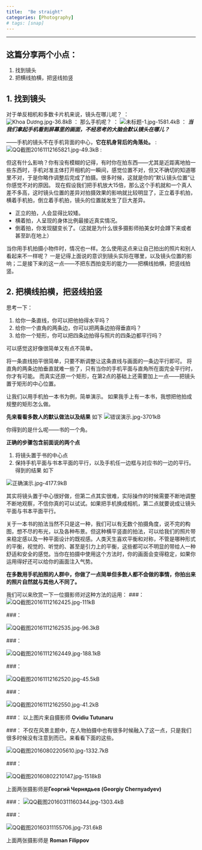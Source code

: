 ```yaml
---
title:  "Be straight"
categories: [Photography]
# tags: [snap]
---
```



---


## 这篇分享两个小点：
1. 找到镜头
2. 把横线拍横，把竖线拍竖

## 1. 找到镜头
对于单反相机和多数卡片机来说，镜头在哪儿呢？
：
![Khoa Dương.jpg-36.8kB][1]
：
那么手机呢？
：
![未标题-1.jpg-1581.4kB][2]
：
***当我们拿起手机看到屏幕里的画面，不经思考的大脑会默认镜头在哪儿？***


——手机的镜头不在手机背面的中心，**它在机身背后的角落处。**
:
![QQ截图20161112165821.jpg-49.3kB][3]
:

但这有什么影响？你有没有模糊的记得，有时你在拍东西——尤其是近距离地拍一些东西时，手机对准主体打开相机的一瞬间，感觉位置不对，但又不确切的知道哪里不对，于是你略作调整后完成了拍摄。很多时候，这就是你的“默认镜头位置”让你感觉不对的原因。
现在假设我们把手机放大15倍，那么这个手机就和一个真人差不多高，这时镜头位置的差异对拍摄效果的影响就比较明显了，正立着手机拍，横着手机拍，倒立着手机拍，镜头的位置就发生了巨大差异。

* 正立的拍，人会显得比较矮。
* 横着拍，人呈现的身体比例最接近真实情况。
* 倒着拍，你发现腿变长了。（这就是为什么很多摄影师拍美女时会蹲下来或者甚至趴在地上）

当你用手机拍摄小物件时，情况也一样。怎么使用这点来让自己拍出的照片和别人看起来不一样呢？
一是记得上面说的意识到镜头实际在哪里，以及镜头位置的影响；二是接下来的这一点——不把东西拍变形的能力——把横线拍横，把竖线拍竖。

## 2. 把横线拍横，把竖线拍竖

思考一下：

1. 给你一条直线，你可以把他拍得水平吗？
2. 给你一个直角的两条边，你可以把两条边拍得垂直吗？
3. 给你一个矩形，你可以把四条边拍得与照片的四条边都平行吗？

可以感觉这好像很简单又有点不简单。

将一条直线拍平很简单，只要不断调整让这条直线与画面的一条边平行即可。
将直角的两条边拍垂直就难一些了，只有当你的手机平面与直角所在面完全平行时，你才有可能。
而真实还原一个矩形，在第2点的基础上还需要加上一点——把镜头置于矩形的中心位置。

让我们以用手机拍一本书为例，简单演示。
如果我手上有一本书，我想把他拍成规整的矩形怎么做。

**先来看看多数人的默认做法以及结果**
如下
![错误演示.jpg-3701kB][4]

你得到的是什么呢——书的一个角。


**正确的步骤包含前面说的两个点**

1. 将镜头置于书的中心点
2. 保持手机平面与书本平面的平行，以及手机任一边框与对应书的一边的平行。
得到的结果
如下

![正确演示.jpg-4177.9kB][5]

其实将镜头置于中心很好做，但第二点其实很难，实际操作的时候需要不断地调整不断地观察，不信你真的可以试试。如果把手机换成相机，第二点就要说成让镜头平面与书本平面平行。


关于一本书的拍法当然不只是这一种，我们可以有无数个拍摄角度，说不完的构图，想不尽的布光，以及各种布景。但这种横平竖直的拍法，可以给我们的照片带来稳定感以及一种平面设计的既视感。人类天生喜欢平衡和对称，不管是哪种形式的平衡，视觉的、听觉的、甚至是引力上的平衡，这些都可以不明显的带给人一种舒适和安全的感觉。当你在拍摄中使用这个方法时，你的画面会变得稳定，如果你运用得好还可以给你的画面注入气势。

**在多数用手机拍照的人群中，你做了一点简单但多数人都不会做的事情，你拍出来的照片自然就与其他人不同了。**

我们可以来欣赏一下一位摄影师对这种方法的运用：
###：
![QQ截图20161112162425.jpg-111kB][6]

###：

![QQ截图20161112162535.jpg-96.3kB][7]

###：

![QQ截图20161112162449.jpg-188.1kB][8]

###：

![QQ截图20161112162520.jpg-45.5kB][9]


###：

![QQ截图20161112162550.jpg-41.2kB][10]

###：
以上图片来自摄影师 **Ovidiu Tutunaru**

###：
不仅在风景主题中，在人物拍摄中也有很多时候融入了这一点，只是我们很多时候没有注意到而已。来看看下面的这些。

![QQ截图20160802205610.jpg-1332.7kB][11]

###：


![QQ截图20160802210147.jpg-1518kB][12]


上面两张摄影师是**Георгий Чернядьев (Georgiy Chernyadyev)**

###：
![QQ截图20160311160344.jpg-1303.4kB][13]

###：

![QQ截图20160311155706.jpg-731.6kB][14]

上面两张摄影师是 **Roman Filippov**



  [1]: http://static.zybuluo.com/Xulelong/kekkl9x0ozerxiwq0xr0cgku/Khoa%20D%C6%B0%C6%A1ng.jpg
  [2]: http://static.zybuluo.com/Xulelong/rtcmfhjsyecmtkk3i0m8a2xf/%E6%9C%AA%E6%A0%87%E9%A2%98-1.jpg
  [3]: http://static.zybuluo.com/Xulelong/zutmn4q4icxpl9a196xs8zxd/QQ%E6%88%AA%E5%9B%BE20161112165821.jpg
  [4]: http://static.zybuluo.com/Xulelong/53q37bxau44fowwxqdqqmy10/%E9%94%99%E8%AF%AF%E6%BC%94%E7%A4%BA.jpg
  [5]: http://static.zybuluo.com/Xulelong/z8233hp7umacrprs5r90lb1t/%E6%AD%A3%E7%A1%AE%E6%BC%94%E7%A4%BA.jpg
  [6]: http://static.zybuluo.com/Xulelong/ewaq2507cpflvqubd8uu5vkw/QQ%E6%88%AA%E5%9B%BE20161112162425.jpg
  [7]: http://static.zybuluo.com/Xulelong/fkubutu8u1e1oa2prcooo9c4/QQ%E6%88%AA%E5%9B%BE20161112162535.jpg
  [8]: http://static.zybuluo.com/Xulelong/e4x8plerxddt9hhrki4pw81c/QQ%E6%88%AA%E5%9B%BE20161112162449.jpg
  [9]: http://static.zybuluo.com/Xulelong/6dav0xobxap32auufwupkram/QQ%E6%88%AA%E5%9B%BE20161112162520.jpg
  [10]: http://static.zybuluo.com/Xulelong/hfl1hnenr1n22wsnfeheatum/QQ%E6%88%AA%E5%9B%BE20161112162550.jpg
  [11]: http://static.zybuluo.com/Xulelong/bzd7drgwg40mxi7yu5tcxyfg/QQ%E6%88%AA%E5%9B%BE20160802205610.jpg
  [12]: http://static.zybuluo.com/Xulelong/i2pox2xals0tfstkokv86wwp/QQ%E6%88%AA%E5%9B%BE20160802210147.jpg
  [13]: http://static.zybuluo.com/Xulelong/5gng7nzja4b6tsiakc6ld515/QQ%E6%88%AA%E5%9B%BE20160311160344.jpg
  [14]: http://static.zybuluo.com/Xulelong/4cfqh1ew00u4tazj2nthvm9i/QQ%E6%88%AA%E5%9B%BE20160311155706.jpg
